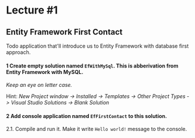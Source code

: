 # Lecture #1

## Entity Framework First Contact
Todo application that'll introduce us to Entity Framework with database first approach.

#### 1 Create empty solution named `EfWithMySql`. This is abberivation from Entity Framework with MySQL.
*Keep an eye on letter case.*

Hint:
*New Project window -> Installed -> Templates -> Other Project Types -> Visual Studio Solutions -> Blank Solution*

#### 2 Add console application named `EfFirstContact` to this solution.
2.1. Compile and run it. Make it write `Hello world!` message to the console.
